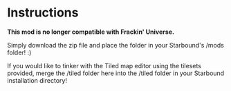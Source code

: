 # Instructions

**This mod is no longer compatible with Frackin' Universe.**

Simply download the zip file and place the folder in your Starbound's /mods folder! :)

If you would like to tinker with the Tiled map editor using the tilesets provided, merge the
/tiled folder here into the /tiled folder in your Starbound installation directory!
